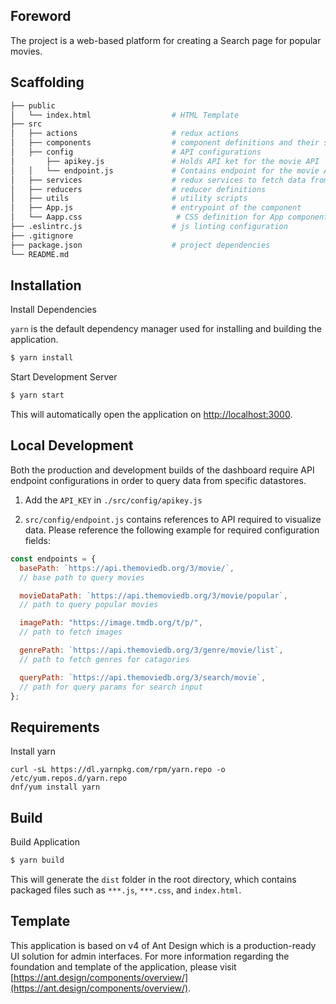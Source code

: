 ## Foreword

The project is a web-based platform for creating a Search page for popular movies.

## Scaffolding

```bash
├── public
│   └── index.html                  # HTML Template
├── src
│   ├── actions                     # redux actions
│   ├── components                  # component definitions and their stylesheets
│   ├── config                      # API configurations
│       ├── apikey.js               # Holds API ket for the movie API
│   │   └── endpoint.js             # Contains endpoint for the movie API
│   ├── services                    # redux services to fetch data from API
│   ├── reducers                    # reducer definitions
│   ├── utils                       # utility scripts
│   ├── App.js                      # entrypoint of the component
│   └── Aapp.css                     # CSS definition for App component
├── .eslintrc.js                    # js linting configuration
├── .gitignore
├── package.json                    # project dependencies
└── README.md

```

## Installation

Install Dependencies

`yarn` is the default dependency manager used for installing and building the application.

```bash
$ yarn install
```

Start Development Server

```bash
$ yarn start
```

This will automatically open the application on [http://localhost:3000](http://localhost:8000).

## Local Development

Both the production and development builds of the dashboard require API endpoint configurations in order to query data from specific datastores.

1. Add the `API_KEY` in `./src/config/apikey.js`

2. `src/config/endpoint.js` contains references to API required to visualize data. Please reference the following example for required configuration fields:

```JavaScript
const endpoints = {
  basePath: `https://api.themoviedb.org/3/movie/`,
  // base path to query movies

  movieDataPath: `https://api.themoviedb.org/3/movie/popular`,
  // path to query popular movies

  imagePath: "https://image.tmdb.org/t/p/",
  // path to fetch images

  genrePath: `https://api.themoviedb.org/3/genre/movie/list`,
  // path to fetch genres for catagories

  queryPath: `https://api.themoviedb.org/3/search/movie`,
  // path for query params for search input
};
```

## Requirements

Install yarn

```
curl -sL https://dl.yarnpkg.com/rpm/yarn.repo -o /etc/yum.repos.d/yarn.repo
dnf/yum install yarn
```

## Build

Build Application

```bash
$ yarn build
```

This will generate the `dist` folder in the root directory, which contains packaged files such as `***.js`, `***.css`, and `index.html`.

## Template

This application is based on v4 of Ant Design which is a production-ready UI solution for admin interfaces. For more information regarding the foundation and template of the application, please visit [https://ant.design/components/overview/](https://ant.design/components/overview/).
